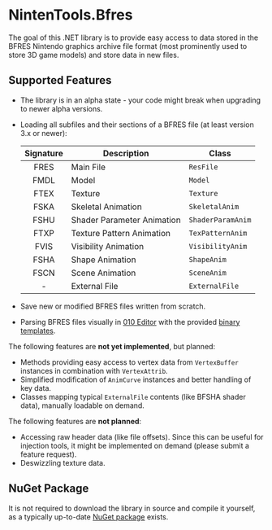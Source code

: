 # NintenTools.Bfres

The goal of this .NET library is to provide easy access to data stored in the BFRES Nintendo graphics archive file format (most prominently used to store 3D game models) and store data in new files.

## Supported Features

- The library is in an alpha state - your code might break when upgrading to newer alpha versions.
- Loading all subfiles and their sections of a BFRES file (at least version 3.x or newer):

    | Signature | Description                | Class             |
    |:---------:|----------------------------|-------------------|
    | FRES      | Main File                  | `ResFile`         |
    | FMDL      | Model                      | `Model`           |
    | FTEX      | Texture                    | `Texture`         |
    | FSKA      | Skeletal Animation         | `SkeletalAnim`    |
    | FSHU      | Shader Parameter Animation | `ShaderParamAnim` |
    | FTXP      | Texture Pattern Animation  | `TexPatternAnim`  |
    | FVIS      | Visibility Animation       | `VisibilityAnim`  |
    | FSHA      | Shape Animation            | `ShapeAnim`       |
    | FSCN      | Scene Animation            | `SceneAnim`       |
    | -         | External File              | `ExternalFile`    |
 
- Save new or modified BFRES files written from scratch.
- Parsing BFRES files visually in [010 Editor](https://www.sweetscape.com/010editor/) with the provided [binary templates](https://github.com/Syroot/NintenTools.Bfres/tree/master/other/010_editor).

The following features are **not yet implemented**, but planned:
- Methods providing easy access to vertex data from `VertexBuffer` instances in combination with `VertexAttrib`.
- Simplified modification of `AnimCurve` instances and better handling of key data.
- Classes mapping typical `ExternalFile` contents (like BFSHA shader data), manually loadable on demand.

The following features are **not planned**:
- Accessing raw header data (like file offsets). Since this can be useful for injection tools, it might be implemented on demand (please submit a feature request).
- Deswizzling texture data.

## NuGet Package

It is not required to download the library in source and compile it yourself, as a typically up-to-date [NuGet package](https://www.nuget.org/packages/Syroot.NintenTools.Bfres) exists.
